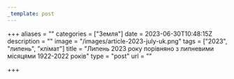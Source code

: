 ```yaml
---
_template: post
---
```


+++
aliases = ""
categories = ["Земля"]
date = 2023-06-30T10:48:15Z
description = ""
image = "/images/article-2023-july-uk.png"
tags = ["2023", "липень", "клiмат"]
title = "Липень 2023 року порівняно з липневими місяцями 1922-2022 років"
type = "post"
url = ""

+++
